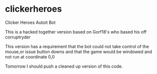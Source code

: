 # clickerheroes
Clicker Heroes Autoit Bot


This is a hacked together version based on Gorf18's who based his off corruptryder

This version has a requirement that the bot could not take control of the mouse,or issue button downs and that the game would be windowed and not run at coordinate 0,0

Tomorrow I should push a cleaned up version of this code.

